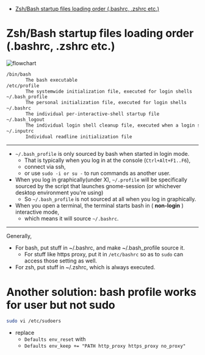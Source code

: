 [](...menustart)

- [Zsh/Bash startup files loading order (.bashrc, .zshrc etc.)](#0504ebb2cb3cdae2dd497029e147d0e3)

[](...menuend)


<h2 id="0504ebb2cb3cdae2dd497029e147d0e3"></h2>

# Zsh/Bash startup files loading order (.bashrc, .zshrc etc.)

![flowchart](https://miro.medium.com/v2/resize:fit:640/0*ayRnVGxxm8l9MgFT.)

```bash
/bin/bash
       The bash executable
/etc/profile
       The systemwide initialization file, executed for login shells
~/.bash_profile
       The personal initialization file, executed for login shells
~/.bashrc
       The individual per-interactive-shell startup file
~/.bash_logout
       The individual login shell cleanup file, executed when a login shell exits
~/.inputrc
       Individual readline initialization file
```


------


- `~/.bash_profile` is only sourced by bash when started in login mode. 
    - That is typically when you log in at the console (`Ctrl+Alt+F1..F6`), 
    - connect via ssh, 
    - or use `sudo -i or su -` to run commands as another user.
- When you log in graphically(under X), `~/.profile` will be specifically sourced by the script that launches gnome-session (or whichever desktop environment you're using)
    - So `~/.bash_profile` is not sourced at all when you log in graphically.
- When you open a terminal, the terminal starts bash in ( **non-login** ) interactive mode, 
    - which means it will source `~/.bashrc`.

----


Generally,

- For bash, put stuff in ~/.bashrc, and make ~/.bash_profile source it.
    - For stuff like https proxy, put it in `/etc/bashrc` so as to `sudo` can access those setting as well.
- For zsh, put stuff in ~/.zshrc, which is always executed.



# Another solution: bash profile works for user but not sudo

```bash
sudo vi /etc/sudoers
```

- replace
    - `Defaults	env_reset` with
    - `Defaults	env_keep += "PATH http_proxy https_proxy no_proxy"`


